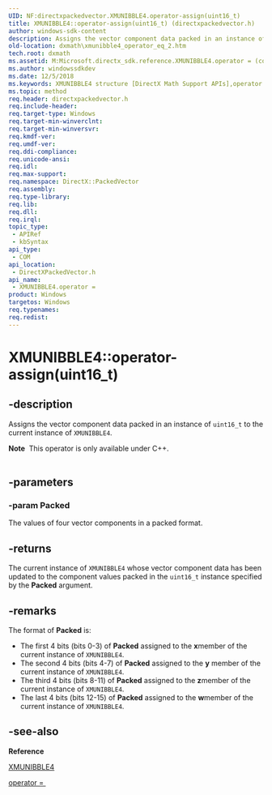 ```yaml
---
UID: NF:directxpackedvector.XMUNIBBLE4.operator-assign(uint16_t)
title: XMUNIBBLE4::operator-assign(uint16_t) (directxpackedvector.h)
author: windows-sdk-content
description: Assigns the vector component data packed in an instance of uint16_t to the current instance of XMUNIBBLE4.
old-location: dxmath\xmunibble4_operator_eq_2.htm
tech.root: dxmath
ms.assetid: M:Microsoft.directx_sdk.reference.XMUNIBBLE4.operator = (const uint16_t)
ms.author: windowssdkdev
ms.date: 12/5/2018
ms.keywords: XMUNIBBLE4 structure [DirectX Math Support APIs],operator = method, XMUNIBBLE4.operator =(const uint16_t), XMUNIBBLE4.operator-assign(uint16_t), XMUNIBBLE4.operator=, XMUNIBBLE4::operator-assign(uint16_t), XMUNIBBLE4::operator=, dxmath.xmunibble4_operator_eq_2, operator = method [DirectX Math Support APIs], operator = method [DirectX Math Support APIs],XMUNIBBLE4 structure, operator=
ms.topic: method
req.header: directxpackedvector.h
req.include-header: 
req.target-type: Windows
req.target-min-winverclnt: 
req.target-min-winversvr: 
req.kmdf-ver: 
req.umdf-ver: 
req.ddi-compliance: 
req.unicode-ansi: 
req.idl: 
req.max-support: 
req.namespace: DirectX::PackedVector
req.assembly: 
req.type-library: 
req.lib: 
req.dll: 
req.irql: 
topic_type:
 - APIRef
 - kbSyntax
api_type:
 - COM
api_location:
 - DirectXPackedVector.h
api_name:
 - XMUNIBBLE4.operator =
product: Windows
targetos: Windows
req.typenames: 
req.redist: 
---
```


# XMUNIBBLE4::operator-assign(uint16_t)


## -description


Assigns the vector component data packed in an instance of <code>uint16_t</code> to the current
	instance of <code>XMUNIBBLE4</code>.
<div class="alert"><b>Note</b>  This operator is only available under C++.
    </div><div> </div>

## -parameters




### -param Packed

The values of four vector components in a packed format.		
	    


## -returns



The current instance of <code>XMUNIBBLE4</code> whose vector component data has been
		updated to the component values packed in the <code>uint16_t</code> instance specified
		by the <b>Packed</b> argument.
	    




## -remarks



The format of <b>Packed</b> is:
	

<ul>
<li>
The first 4 bits (bits 0-3) of <b>Packed</b> assigned to the <b>x</b>member of the current instance of <code>XMUNIBBLE4</code>.
		

</li>
<li>
The second 4 bits (bits 4-7) of <b>Packed</b> assigned to the
		    <b>y</b> member of the current instance of <code>XMUNIBBLE4</code>.
		

</li>
<li>
The third 4 bits (bits 8-11) of <b>Packed</b> assigned to the <b>z</b>member of the current instance of <code>XMUNIBBLE4</code>.
		

</li>
<li>
The last 4 bits (bits 12-15) of <b>Packed</b> assigned to the <b>w</b>member of the current instance of <code>XMUNIBBLE4</code>.
		

</li>
</ul>



## -see-also




<b>Reference</b>



<a href="https://msdn.microsoft.com/12807b12-3f95-49fd-949c-f29eee2f44c3">XMUNIBBLE4</a>



<a href="https://msdn.microsoft.com/03b4f870-696e-4719-8115-9becb307dd10">operator = </a>
 

 


